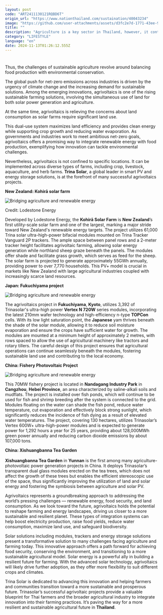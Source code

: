 ```yaml
---
layout: post
code: "ART2411130121RQBD6T"
origin_url: "https://www.nationthailand.com/sustaination/40043234"
image: "https://github.com/user-attachments/assets/d3fc2e7d-1771-43ee-9b64-99b7b726c0f1"
title: ""
description: "Agriculture is a key sector in Thailand, however, it contributes to a significant number of environmental issues, particularly greenhouse gas emissions. As the world's population grows, the need for both food and clean energy increases."
category: "LIFESTYLE"
language: "en"
date: 2024-11-13T01:26:12.555Z
---
```


# 









Thus, the challenges of sustainable agriculture revolve around balancing food production with environmental conservation.

The global push for net-zero emissions across industries is driven by the urgency of climate change and the increasing demand for sustainable solutions. Among the emerging innovations, agrivoltaics is one of the rising sustainable farming solutions, involving the simultaneous use of land for both solar power generation and agriculture.

At the same time, agrivoltaics is relieving the concerns about land consumption as solar farms require significant land use.

This dual-use system maximizes land efficiency and provides clean energy while supporting crop growth and reducing water evaporation. As governments and industries work to meet ambitious net-zero goals, agrivoltaics offers a promising way to integrate renewable energy with food production, exemplifying how innovation can tackle environmental challenges.

Nevertheless, agrivoltaics is not confined to specific locations. It can be implemented across diverse types of farms, including crop, livestock, aquaculture, and herb farms. **Trina Solar**, a global leader in smart PV and energy storage solutions, is at the forefront of many successful agrivoltaics projects.

**New Zealand: Kohirā solar farm**

  ![Bridging agriculture and renewable energy](https://github.com/user-attachments/assets/278cdb38-9365-4470-8d58-dda4f176c860)

Credit: Lodestone Energy

Developed by Lodestone Energy, the **Kohirā Solar Farm** is **New Zealand**’s first utility-scale solar farm and one of the largest, marking a major stride toward New Zealand's renewable energy targets. The project utilizes 61,000 Trina solar ultra-high-power bifacial modules mounted on Trina Tracker Vanguard 2P trackers. The ample space between panel rows and a 2-meter tracker height facilitates agrivoltaic farming, allowing solar energy generation while northland sheep graze beneath the panels. The modules offer shade and facilitate grass growth, which serves as feed for the sheep. The solar farm is projected to generate approximately 55GWh annually, providing power to over 7,770 households. This PV+ model is crucial in markets like New Zealand with large agricultural industries coupled with increasingly scarce land resources.

**Japan: Fukuchiyama project**

  ![Bridging agriculture and renewable energy](https://media.nationthailand.com/uploads/images/contents/w1024/2024/11/4Lqow35VX0DKOW1mbBJ1.webp?x-image-process=style/lg-webp)

The agrivoltaics project in **Fukuchiyama**, **Kyoto**, utilizes 3,392 of Trinasolar's ultra-high power **Vertex N 720W** series modules, incorporating the latest 210mm wafer technology and high-efficiency n-type **TOPCon** cells. With its low light saturation point, the **Japanese** yam thrives beneath the shade of the solar module, allowing it to reduce soil moisture evaporation and ensure the crops have sufficient water for growth. The modules are mounted at a minimum height of approximately 2 metres, with rows spaced to allow the use of agricultural machinery like tractors and rotary tillers. The careful design of this project ensures that agricultural operations can continue seamlessly beneath the modules, fostering sustainable land use and contributing to the local economy.

**China: Fishery Photovoltaic Project**

  ![Bridging agriculture and renewable energy](https://github.com/user-attachments/assets/cd39641f-04ec-452e-8ef9-13fba571cb78)

This 70MW fishery project is located in **Nandagang Industry Park** in **Cangzhou**, **Hebei Province**, an area characterized by saline-alkali soils and mudflats. The project is installed over fish ponds, which will continue to be used for fish and shrimp breeding after the system is connected to the grid. Modules floating on the water can shade the fish pond, reduce water temperature, cut evaporation and effectively block strong sunlight, which significantly reduces the incidence of fish dying as a result of elevated water temperatures. The project, covering 130 hectares, utilizes Trinasolar’s Vertex 600W+ ultra-high-power modules and is expected to generate power for 1,292 hours a year for 25 years, providing about 128,000MWh green power annually and reducing carbon dioxide emissions by about 107,000 tons.

**China: Xishuangbanna Tea Garden**  
   
**Xishuangbanna Tea Garden** in **Yunnan** is the first among many agriculture-photovoltaic power generation projects in China. It deploys Trinasolar’s transparent dual glass modules erected on the tea trees, which does not affect the growth of these trees but enables the efficient stereoscopic use of the space, thus significantly improving the utilization of land and solar energy and fostering the symbiosis between agriculture and solar PV.

Agrivoltaics represents a groundbreaking approach to addressing the world’s pressing challenges — renewable energy, food security, and land consumption. As we look toward the future, agrivoltaics holds the potential to reshape farming and energy landscapes, driving us closer to a more sustainable and resilient planet. These types of integration systems can help boost electricity production, raise food yields, reduce water consumption, maximize land use, and safeguard biodiversity.

Solar solutions including modules, trackers and energy storage solutions present a transformative solution to many challenges facing agriculture and farming today. This innovative approach offers a path forward for achieving food security, conserving the environment, and transitioning to a more sustainable agricultural model. Solar energy is a powerful ally in building a resilient future for farming. With the advanced solar technology, agrivoltaics will likely drive further adoption, as they offer more flexibility to suit different crops and climates.

Trina Solar is dedicated to advancing this innovation and helping farmers and communities transition toward a more sustainable and prosperous future. Trinasolar’s successful agrivoltaic projects provide a valuable blueprint for Thai farmers and the broader agricultural industry to integrate innovation into their farming practices. It’s paving the way for a more resilient and sustainable agricultural future in **Thailand**.